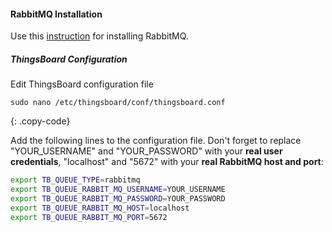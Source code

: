 #### RabbitMQ Installation

Use this [instruction](https://www.rabbitmq.com/install-debian.html) for installing RabbitMQ.

##### ThingsBoard Configuration

Edit ThingsBoard configuration file

```text
sudo nano /etc/thingsboard/conf/thingsboard.conf
```
{: .copy-code}

Add the following lines to the configuration file. Don't forget to replace "YOUR_USERNAME" and "YOUR_PASSWORD" with your **real user credentials**, "localhost" and "5672" with your **real RabbitMQ host and port**:

```bash
export TB_QUEUE_TYPE=rabbitmq
export TB_QUEUE_RABBIT_MQ_USERNAME=YOUR_USERNAME
export TB_QUEUE_RABBIT_MQ_PASSWORD=YOUR_PASSWORD
export TB_QUEUE_RABBIT_MQ_HOST=localhost
export TB_QUEUE_RABBIT_MQ_PORT=5672
```